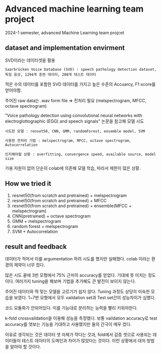 # Advanced machine learning team project
2024-1 semester, advanced Machine Learning team projcet


## dataset and implementation envirment

SVD이라는 데이터셋을 활용

    Saarbrücken Voice Database (SVD) : speech pathology detection dataset, 독일 음성, 1294개 훈련 데이터, 200개 테스트 데이터

적은 수의 데이터를 포함한 SVD 데이터를 가지고 높은 수준의 Accuarcy, F1 score를 얻어야함.


주어진 raw data는 .wav form file  =>  전처리 필요 (melspectrogram, MFCC, octave spectrogram)

"Voice pathology detection using convolutional neural networks with electroglottographic (EGG) and speech signals" 논문을 참고해 모델 시도

    시도한 모델 : renset50, CNN, GMM, randomForest, ensemble model, SVM

    사용한 전처리 기법 : melspectrogram, MFCC, octave spectrogram, Autocorrelation
    
    인지해야할 상황 : overfitting, convergence speed, available source, model size

가용 자원이 없어 단순히 colab에 의존해 모델 학습, 따라서 제한이 많은 상황.


## How we tried it

1. resnet50(from scratch and pretrained) + melspectrogram
2. resnet50(from scratch and pretrained) + MFCC
3. resnet50(from scratch and pretrained) + ensemble(MFCC + melspectrogram)
4. CNN(pretrained) + octave spectrogram
5. GMM + melspectrogram
6. random forest + melspectrogram
7. SVM + Autocorrelation


## result and feedback

데이터가 적어서 이를 argumentation 하려 시도를 했지만 실패했다. colab 이라는 환경의 제약이 너무 컸다.

많은 시도 끝에 3번 모형에서 75% 근처의 accuracy를 얻었다. 기대에 못 미치는 정도이다. 여러가지 tuning을 해보며 기법을 추가해도 큰 발전이 보이지 않는다.

주어진 데이터와 딱 맞는 모델을 고르기가 쉽지 않다. Tuning 과정도 상당히 미숙한 모습을 보였다. 1~7번 모형에서 모두 vaildation set과 Test set간의 성능차이가 심했다.

코드 모듈화가 안되어있다. 이를 기능대로 분리하는 능력을 빨리 키워야한다.

k-fold crossvaildation을 이용해 성능을 측정했다. 보통 vaildation accuracy로 test accuracy를 엿보는 기능을 기대하고 사용했지만 둘의 간극이 매우 컸다. 

이유로 생각되는 것은 데이터 셋 자체가 작다는 것과, fold에서 검증 셋으로 사용되는 데이터들이 테스트 데이터의 도메인과 차이가 많았다는 것이다. 이런 상황에서 대처 방법을 알아야 할 것이다.


